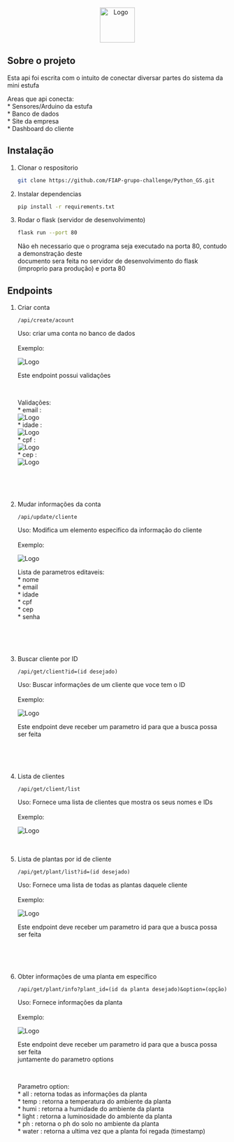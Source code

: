 <a name="API"></a>

<br />
<div align="center">
  <a href="#">
    <img src="images/logo.png" alt="Logo" width="auto" height="80">
  </a>
</div>

## Sobre o projeto

<div>
<p>Esta api foi escrita com o intuito de conectar diversar partes do sistema da mini estufa <br></p>
<p>Areas que api conecta: <br>
* Sensores/Arduino da estufa <br>
* Banco de dados <br>
* Site da empresa <br>
* Dashboard do cliente</p>
</div>
<div align="center">

</div>

## Instalação
1. Clonar o respositorio
    ```sh
    git clone https://github.com/FIAP-grupo-challenge/Python_GS.git
    ```
2. Instalar dependencias
    ```sh
    pip install -r requirements.txt
    ```
3. Rodar o flask (servidor de desenvolvimento)
    ```sh
    flask run --port 80 
    ```
    <div>
    <p>
    Não eh necessario que o programa seja executado na porta 80, contudo a demonstração deste <br>
    documento sera feita no servidor de desenvolvimento do flask (improprio para produção) e porta 80
    </p></div>

## Endpoints
1. Criar conta
    ```text
    /api/create/acount
    ```
   <div>
   <p>
   Uso: criar uma conta no banco de dados <br>
   <br> Exemplo: </p>
   <img src="images/exemplo1.png" alt="Logo" width="auto" height="auto"><br>
   <p>Este endpoint possui validações</p><br>
   <p>Validações:<br>
   * email :<br> <img src="images/code1.png" alt="Logo" width="auto" height="auto"><br>
   * idade :<br> <img src="images/code2.png" alt="Logo" width="auto" height="auto"><br>
   * cpf :<br> <img src="images/code3.png" alt="Logo" width="auto" height="auto"><br>
   * cep :<br> <img src="images/code4.png" alt="Logo" width="auto" height="auto"></p><br><br><br></div>

2. Mudar informações da conta
    ```text
    /api/update/cliente
    ```
   <div>
   <p>
   Uso: Modifica um elemento especifico da informação do cliente  <br>
   <br> Exemplo: </p>
   <img src="images/exemplo2.png" alt="Logo" width="auto" height="auto">
   <p>Lista de parametros editaveis:<br>
   * nome<br>
   * email<br>
   * idade<br>
   * cpf<br>
   * cep<br>
   * senha</p><br><br><br></div>
   
3. Buscar cliente por ID
    ```text
    /api/get/client?id=(id desejado)
    ```
   <div>
   <p>
   Uso: Buscar informações de um cliente que voce tem o ID <br>
   <br> Exemplo: </p>
   <img src="images/exemplo3.png" alt="Logo" width="auto" height="auto"><br>
   <p>
   Este endpoint deve receber um parametro id para que a busca possa ser feita</p><br><br><br></div>

4. Lista de clientes
    ```text
    /api/get/client/list
    ```
   <div>
   <p>
   Uso: Fornece uma lista de clientes que mostra os seus nomes e IDs <br>
   <br> Exemplo: </p>
   <img src="images/exemplo4.png" alt="Logo" width="auto" height="auto"><br><br><br></div>

5. Lista de plantas por id de cliente
    ```text
    /api/get/plant/list?id=(id desejado)
    ```
   <div>
   <p>
   Uso: Fornece uma lista de todas as plantas daquele cliente <br>
   <br> Exemplo: </p>
   <img src="images/exemplo5.png" alt="Logo" width="auto" height="auto"><p>
   Este endpoint deve receber um parametro id para que a busca possa ser feita</p><br><br><br></div>

6. Obter informações de uma planta em específico
    ```text
    /api/get/plant/info?plant_id=(id da planta desejado)&option=(opção)
    ```
   <div>
   <p>
   Uso: Fornece informações da planta <br>
   <br> Exemplo: </p>
   <img src="images/exemplo6.png" alt="Logo" width="auto" height="auto"><p>
   Este endpoint deve receber um parametro id para que a busca possa ser feita<br>
   juntamente do parametro options</p><br>
   <p>Parametro option:<br>
   * all : retorna todas as informações da planta<br>
   * temp : retorna a temperatura do ambiente da planta<br>
   * humi : retorna a humidade do ambiente da planta<br>
   * light : retorna a luminosidade do ambiente da planta<br>
   * ph : retorna o ph do solo no ambiente da planta<br>
   * water : retorna a ultima vez que a planta foi regada (timestamp)</p><br><br><br></div>

